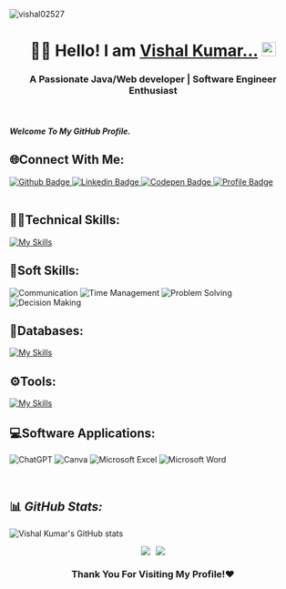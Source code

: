 <p align="left"> <img src="https://komarev.com/ghpvc/?username=vishal02527&label=Profile%20views&color=0e75b6&style=flat" alt="vishal02527" /> </p>
 
 # <div align="center"> 👨‍🎓 Hello! I am [Vishal Kumar...](https://vishal-creator-profile.netlify.app/) <img src="https://media.giphy.com/media/hvRJCLFzcasrR4ia7z/giphy.gif" height="25px"> </div>
<h3 align="center">A Passionate Java/Web developer | Software Engineer Enthusiast</h3>
<br />

 #### _Welcome To My GitHub Profile._
  
## 🌐Connect With Me:
<div id="badges">
  <a href="https://github.com/vishal02527">
    <img src="https://img.shields.io/badge/Github-013243?style=for-the-badge&logo=Github&logoColor=white" alt="Github Badge"/>
  </a>
   <a href="https://www.linkedin.com/in/vishal-kumar-8303a3283">
    <img src="https://img.shields.io/badge/Linkedin-blue?style=for-the-badge&logo=linkedin&logoColor=white" alt="Linkedin Badge"/>
  </a>
  <a href="https://www.linkedin.com/in/vishal-kumar-8303a3283">
    <img src="https://img.shields.io/badge/Codepen-gray?style=for-the-badge&logo=codepen&logoColor=white" alt="Codepen Badge"/>
  </a>
   <a href="https://vishal-creator-profile.netlify.app/">
    <img src="https://img.shields.io/badge/Profile-B7472A?style=for-the-badge&logo=Profile&logoColor=white" alt="Profile Badge"/>
  </a>
</div>
<br />

## 🧑‍💻Technical Skills:
[![My Skills](https://skillicons.dev/icons?i=c,cpp,java,html,css,javascript,react&perline=8)](https://skillicons.dev)

## 👤Soft Skills:
<div id="badges">
  <a>
    <img src="https://img.shields.io/badge/Communication-yellow?style=for-the-badge&logoColor=white" alt="Communication"/>
  </a>
  <a>
    <img src="https://img.shields.io/badge/Time Management-470137?style=for-the-badge&logoColor=white" alt="Time Management"/>
  </a>
  <a>
    <img src="https://img.shields.io/badge/Problem Solving-E10098?style=for-the-badge&logoColor=white" alt="Problem Solving"/>
  </a>
  <a>
    <img src="https://img.shields.io/badge/Decision Making-FE7A16?style=for-the-badge&logoColor=white" alt="Decision Making"/>
  </a>
</div>

## 📅Databases:
[![My Skills](https://skillicons.dev/icons?i=mysql,mongodb&perline=8)](https://skillicons.dev)

## ⚙️Tools:
[![My Skills](https://skillicons.dev/icons?i=git,github,vscode,idea,canva&perline=8)](https://skillicons.dev)

## 💻Software Applications:
![ChatGPT](https://img.shields.io/badge/chatGPT-74aa9c?style=for-the-badge&logo=openai&logoColor=white)
![Canva](https://img.shields.io/badge/Canva-%2300C4CC.svg?style=for-the-badge&logo=Canva&logoColor=white)
![Microsoft Excel](https://img.shields.io/badge/Microsoft_Excel-217346?style=for-the-badge&logo=microsoft-excel&logoColor=white)
![Microsoft Word](https://img.shields.io/badge/Microsoft_Word-2B579A?style=for-the-badge&logo=microsoft-word&logoColor=white)

<br />

## 📊 _GitHub Stats:_
![Vishal Kumar's GitHub stats](https://github-readme-stats.vercel.app/api?username=vishal02527&show_icons=true&theme=dark)
<div style="display: flex; flex-wrap: wrap; gap: 10px; align-items: center; justify-content: center;">
<img src="https://github-readme-streak-stats.herokuapp.com/?user=vishal02527&theme=dark&hide_border=false"> 
<img src="https://github-readme-stats.vercel.app/api/top-langs/?username=vishal02527&theme=dark&hide_border=false&include_all_commits=false&count_private=false&layout=compact">
</div>

### <div align="center">Thank You For Visiting My Profile!❤️</div>
